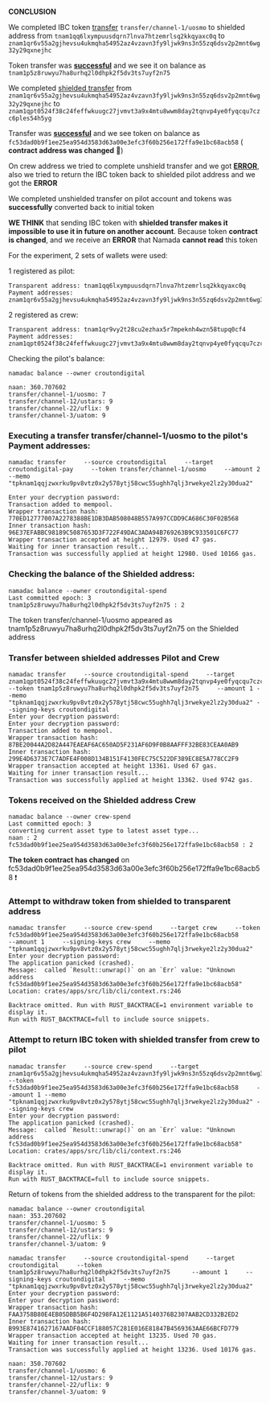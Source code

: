 **CONCLUSION**

We completed IBC token [transfer](https://github.com/Crouton-Digital/guide/blob/main/testnets/namada/shielded-expedition/shielded-transfer-issue.md#executing-a-transfer-transferchannel-1uosmo-to-the-pilots-payment-addresses) `transfer/channel-1/uosmo` to shielded address from `tnam1qq6lxympuusdqrn7lnva7htzemrlsq2kkqyaxc0q`  to `znam1qr6v55a2gjhevsu4ukmqha54952az4vzavn3fy9ljwk9ns3n55zq6dsv2p2mnt6wg32y29qxnejhc`

Token transfer was [**successful**](https://github.com/Crouton-Digital/guide/blob/main/testnets/namada/shielded-expedition/shielded-transfer-issue.md#checking-the-balance-of-the-shielded-address) and we see it on balance as `tnam1p5z8ruwyu7ha8urhq2l0dhpk2f5dv3ts7uyf2n75`

We completed [shielded transfer](https://github.com/Crouton-Digital/guide/blob/main/testnets/namada/shielded-expedition/shielded-transfer-issue.md#transfer-between-shielded-addresses-pilot-and-crew) from `znam1qr6v55a2gjhevsu4ukmqha54952az4vzavn3fy9ljwk9ns3n55zq6dsv2p2mnt6wg32y29qxnejhc` to `znam1qpt0524f38c24feffwkuugc27jvmvt3a9x4mtu8wwm8day2tqnvp4ye0fyqcqu7czc6ples54h5yg`

Transfer was [**successful**](https://github.com/Crouton-Digital/guide/blob/main/testnets/namada/shielded-expedition/shielded-transfer-issue.md#tokens-received-on-the-shielded-address-crew) and we see token on balance as `fc53dad0b9f1ee25ea954d3583d63a00e3efc3f60b256e172ffa9e1bc68acb58` ( **contract address was changed**  :rotating_light:)

On crew address we tried to complete unshield transfer and we got [**ERROR**](https://github.com/Crouton-Digital/guide/blob/main/testnets/namada/shielded-expedition/shielded-transfer-issue.md#attempt-to-withdraw-token-from-shielded-to-transparent-address), also we tried to return the IBC token back to shielded pilot address and we got the **ERROR**

We completed unshielded transfer on  pilot account and tokens was **successfully** converted back to initial token

**WE THINK** that sending IBC token with **shielded transfer makes it impossible to use it in future on another account**. Because token **contract is changed**, and we receive an **ERROR** that Namada **cannot read** this token

For the experiment, 2 sets of wallets were used:

1 registered as pilot:
```
Transparent address: tnam1qq6lxympuusdqrn7lnva7htzemrlsq2kkqyaxc0q
Payment addresses:   znam1qr6v55a2gjhevsu4ukmqha54952az4vzavn3fy9ljwk9ns3n55zq6dsv2p2mnt6wg32y29qxnejhc
```

2 registered as crew:
```
Transparent address: tnam1qr9vy2t28cu2ezhax5r7mpeknh4wzn58tupq0cf4
Payment addresses:   znam1qpt0524f38c24feffwkuugc27jvmvt3a9x4mtu8wwm8day2tqnvp4ye0fyqcqu7czc6ples54h5yg
```

Checking the pilot's balance:
```
namadac balance --owner croutondigital

naan: 360.707602
transfer/channel-1/uosmo: 7
transfer/channel-12/ustars: 9
transfer/channel-22/uflix: 9
transfer/channel-3/uatom: 9
```

### Executing a transfer transfer/channel-1/uosmo to the pilot's Payment addresses:
```
namadac transfer     --source croutondigital     --target croutondigital-pay     --token transfer/channel-1/uosmo     --amount 2     --memo "tpknam1qqjzwxrku9pv8vtz0x2y578ytj58cwc55ughh7qlj3rwekye2lz2y30dua2"

Enter your decryption password: 
Transaction added to mempool.
Wrapper transaction hash: 770ED12777007A2278388BE1DB3DAB508048B557A997CCDD9CA686C30F02B568
Inner transaction hash: 96E37EFABBC98189C5087653D3F722F49DAC3ADA94B769263B9C933501C6FC77
Wrapper transaction accepted at height 12979. Used 47 gas.
Waiting for inner transaction result...
Transaction was successfully applied at height 12980. Used 10166 gas.
```

### Checking the balance of the Shielded address:
```
namadac balance --owner croutondigital-spend
Last committed epoch: 3
tnam1p5z8ruwyu7ha8urhq2l0dhpk2f5dv3ts7uyf2n75 : 2
```
The token transfer/channel-1/uosmo appeared as tnam1p5z8ruwyu7ha8urhq2l0dhpk2f5dv3ts7uyf2n75  on the Shielded address

### Transfer between shielded addresses Pilot and Crew

```
namadac transfer     --source croutondigital-spend     --target znam1qpt0524f38c24feffwkuugc27jvmvt3a9x4mtu8wwm8day2tqnvp4ye0fyqcqu7czc6ples54h5yg  --token tnam1p5z8ruwyu7ha8urhq2l0dhpk2f5dv3ts7uyf2n75     --amount 1 --memo "tpknam1qqjzwxrku9pv8vtz0x2y578ytj58cwc55ughh7qlj3rwekye2lz2y30dua2" --signing-keys croutondigital
Enter your decryption password: 
Enter your decryption password: 
Transaction added to mempool.
Wrapper transaction hash: 87BE20044A2D82A447EAEAF6AC650AD5F231AF6D9F0B8AAFFF32BE83CEAA0AB9
Inner transaction hash: 299E4D6373E7C7ADFE4F008D134B151F4130FEC75C522DF389EC8E5A778CC2F9
Wrapper transaction accepted at height 13361. Used 67 gas.
Waiting for inner transaction result...
Transaction was successfully applied at height 13362. Used 9742 gas.
```

### Tokens received on the Shielded address Crew
```
namadac balance --owner crew-spend
Last committed epoch: 3
converting current asset type to latest asset type...
naan : 2
fc53dad0b9f1ee25ea954d3583d63a00e3efc3f60b256e172ffa9e1bc68acb58 : 2
```

**The token contract has changed** on fc53dad0b9f1ee25ea954d3583d63a00e3efc3f60b256e172ffa9e1bc68acb58  ❗️


### Attempt to withdraw token from shielded to transparent address

```
namadac transfer     --source crew-spend     --target crew     --token fc53dad0b9f1ee25ea954d3583d63a00e3efc3f60b256e172ffa9e1bc68acb58      --amount 1     --signing-keys crew     --memo "tpknam1qqjzwxrku9pv8vtz0x2y578ytj58cwc55ughh7qlj3rwekye2lz2y30dua2"
Enter your decryption password: 
The application panicked (crashed).
Message:  called `Result::unwrap()` on an `Err` value: "Unknown address fc53dad0b9f1ee25ea954d3583d63a00e3efc3f60b256e172ffa9e1bc68acb58"
Location: crates/apps/src/lib/cli/context.rs:246

Backtrace omitted. Run with RUST_BACKTRACE=1 environment variable to display it.
Run with RUST_BACKTRACE=full to include source snippets.
```
### Attempt to return IBC token with shielded transfer from crew to pilot

```
namadac transfer     --source crew-spend     --target znam1qr6v55a2gjhevsu4ukmqha54952az4vzavn3fy9ljwk9ns3n55zq6dsv2p2mnt6wg32y29qxnejhc  --token fc53dad0b9f1ee25ea954d3583d63a00e3efc3f60b256e172ffa9e1bc68acb58     --amount 1 --memo "tpknam1qqjzwxrku9pv8vtz0x2y578ytj58cwc55ughh7qlj3rwekye2lz2y30dua2" --signing-keys crew
Enter your decryption password: 
The application panicked (crashed).
Message:  called `Result::unwrap()` on an `Err` value: "Unknown address fc53dad0b9f1ee25ea954d3583d63a00e3efc3f60b256e172ffa9e1bc68acb58"
Location: crates/apps/src/lib/cli/context.rs:246

Backtrace omitted. Run with RUST_BACKTRACE=1 environment variable to display it.
Run with RUST_BACKTRACE=full to include source snippets.
```
Return of tokens from the shielded address to the transparent for the pilot:
```
namadac balance --owner croutondigital
naan: 353.207602
transfer/channel-1/uosmo: 5
transfer/channel-12/ustars: 9
transfer/channel-22/uflix: 9
transfer/channel-3/uatom: 9
```

```
namadac transfer     --source croutondigital-spend     --target croutondigital     --token tnam1p5z8ruwyu7ha8urhq2l0dhpk2f5dv3ts7uyf2n75      --amount 1     --signing-keys croutondigital     --memo "tpknam1qqjzwxrku9pv8vtz0x2y578ytj58cwc55ughh7qlj3rwekye2lz2y30dua2"
Enter your decryption password: 
Enter your decryption password: 
Wrapper transaction hash: FAA3758B80E4EB05DBB5B6F4D298FA12E1121A5140376B2307AAB2CD332B2ED2
Inner transaction hash: B993E8741627167AADF04CCF188057C281E016E81847B4569363AAE66BCFD779
Wrapper transaction accepted at height 13235. Used 70 gas.
Waiting for inner transaction result...
Transaction was successfully applied at height 13236. Used 10176 gas.
```

```namadac balance --owner croutondigital
naan: 350.707602
transfer/channel-1/uosmo: 6
transfer/channel-12/ustars: 9
transfer/channel-22/uflix: 9
transfer/channel-3/uatom: 9
```
